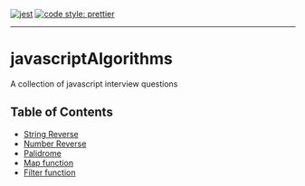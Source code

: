 [![jest](https://jestjs.io/img/jest-badge.svg)](https://github.com/facebook/jest)
[![code style: prettier](https://img.shields.io/badge/code_style-prettier-ff69b4.svg?style=flat-square)](https://github.com/prettier/prettier)

------------------------------------------------------------------------
# javascriptAlgorithms
A collection of javascript interview questions


## Table of Contents

- [String Reverse](https://github.com/xargr/javascriptAlgorithms/blob/master/stringReverse.js)
- [Number Reverse](https://github.com/xargr/javascriptAlgorithms/blob/master/numberReverse.js)
- [Palidrome](https://github.com/xargr/javascriptAlgorithms/blob/master/palidrome.js)
- [Map function](https://github.com/xargr/javascriptAlgorithms/blob/master/map.js)
- [Filter function](https://github.com/xargr/javascriptAlgorithms/blob/master/filter.js)



